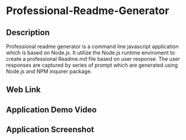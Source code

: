 # Professional-Readme-Generator

## Description
Professional readme generator is a command line javascript application which is based on Node.js. It utilize the Node.js runtime enviroment to create a professional Readme.md file based on user response. The user responses are captured by series of prompt which are generated using Node.js and NPM inquirer package.

## Web Link


## Application Demo Video


## Application Screenshot
